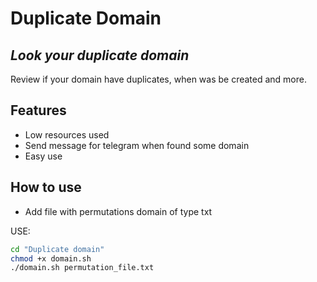 # Duplicate Domain
## _Look your duplicate domain_

Review if your domain have duplicates, when was be created and more.

## Features

- Low resources used
- Send message for telegram when found some domain
- Easy use

## How to use
- Add file with permutations domain of type txt

USE: 
```sh
cd "Duplicate domain"
chmod +x domain.sh
./domain.sh permutation_file.txt
```
